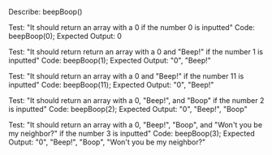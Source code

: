 Describe: beepBoop()

Test: "It should return an array with a 0 if the number 0 is inputted"
Code: beepBoop(0);
Expected Output: 0

Test: "It should return return an array with a 0 and "Beep!" if the number 1 is inputted"
Code: beepBoop(1);
Expected Output: "0", "Beep!"

Test: "It should return an array with a 0 and "Beep!" if the number 11 is inputted"
Code: beepBoop(11);
Expected Output: "0", "Beep!"

Test: "It should return an array with a 0, "Beep!", and "Boop" if the number 2 is inputted"
Code: beepBoop(2);
Expected Output: "0", "Beep!", "Boop"

Test: "It should return an array with a 0, "Beep!", "Boop", and "Won't you be my neighbor?" if the number 3 is inputted"
Code: beepBoop(3);
Expected Output: "0", "Beep!", "Boop", "Won't you be my neighbor?"
